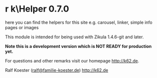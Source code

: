 # r k\Helper 0.7.0

here you can find the helpers for this site e.g. carousel, linker, simple info pages or images

This module is intended for being used with Zikula 1.4.6-git and later.

**Note this is a development version which is NOT READY for production yet.**

For questions and other remarks visit our homepage http://k62.de.

Ralf Koester (ralf@familie-koester.de)
http://k62.de
